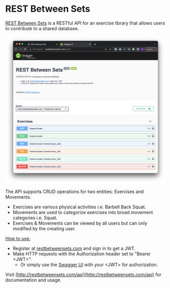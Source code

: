 # REST Between Sets
[REST Between Sets](http://www.restbetweensets.com) is a RESTful API for an exercise library that allows users to contribute to a shared database.

<img src="img/rest-between-sets-api.png" width="600">

The API supports CRUD operations for two entities: Exercises and Movements. 

- Exercises are various physical activities i.e. Barbell Back Squat. 
- Movements are used to categorize exercises into broad movement categories i.e. Squat.
- Exercises & Movements can be viewed by all users but can only modified by the creating user.

<u>How to use:</u>

- Register at [restbetweensets.com](http://restbetweensets.com) and sign in to get a JWT.
- Make HTTP requests with the Authorization header set to "Bearer \<JWT\>".
  - Or simply use the [Swagger UI](http://restbetweensets.com/api) with your \<JWT\> for authorization.

Visit [http://restbetweensets.com/api](http://restbetweensets.com/api) for documentation and usage.